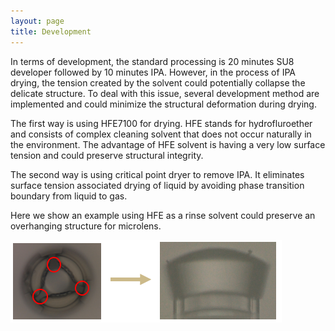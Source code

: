 ```yaml
---
layout: page
title: Development
---
```


In terms of development, the standard processing is 20 minutes SU8 developer followed by 10 minutes IPA. However, in the process of IPA drying, the tension created by the solvent could potentially collapse the delicate structure. To deal with this issue, several development method are implemented and could minimize the structural deformation during drying. 

The first way is using HFE7100 for drying. HFE stands for hydrofluroether and consists of complex cleaning solvent that does not occur naturally in the environment. The advantage of HFE solvent is having a very low surface tension and could preserve structural integrity. 

The second way is using critical point dryer to remove IPA. It eliminates surface tension associated drying of liquid by avoiding phase transition boundary from liquid to gas. 

Here we show an example using HFE as a rinse solvent could preserve an overhanging structure for microlens.

![](/assets/img/deform.png)
